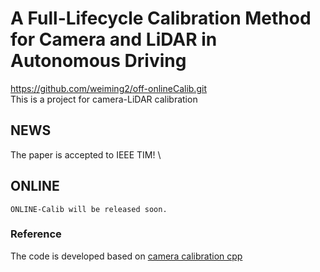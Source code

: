 # A Full-Lifecycle Calibration Method for Camera and LiDAR in Autonomous Driving
https://github.com/weiming2/off-onlineCalib.git \
This is a project for  camera-LiDAR calibration

## NEWS 
The paper is accepted to IEEE TIM! \


## ONLINE 
    ONLINE-Calib will be released soon.








### Reference
The code is developed based on [camera calibration cpp](https://github.com/enazoe/camera_calibration_cpp)
